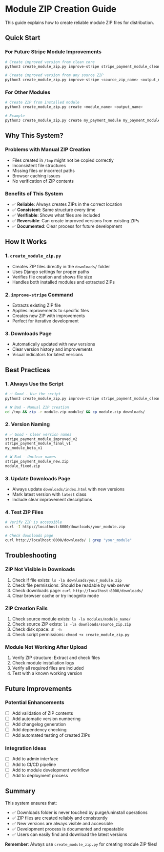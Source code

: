 # Module ZIP Creation Guide

This guide explains how to create reliable module ZIP files for distribution.

## Quick Start

### For Future Stripe Module Improvements

```bash
# Create improved version from clean core
python3 create_module_zip.py improve-stripe stripe_payment_module_clean_core stripe_payment_module_improved_v3

# Create improved version from any source ZIP
python3 create_module_zip.py improve-stripe <source_zip_name> <output_name>
```

### For Other Modules

```bash
# Create ZIP from installed module
python3 create_module_zip.py create <module_name> <output_name>

# Example
python3 create_module_zip.py create my_payment_module my_payment_module_v1
```

## Why This System?

### Problems with Manual ZIP Creation
- Files created in `/tmp` might not be copied correctly
- Inconsistent file structures
- Missing files or incorrect paths
- Browser caching issues
- No verification of ZIP contents

### Benefits of This System
- ✅ **Reliable**: Always creates ZIPs in the correct location
- ✅ **Consistent**: Same structure every time
- ✅ **Verifiable**: Shows what files are included
- ✅ **Reversible**: Can create improved versions from existing ZIPs
- ✅ **Documented**: Clear process for future development

## How It Works

### 1. `create_module_zip.py`
- Creates ZIP files directly in the `downloads/` folder
- Uses Django settings for proper paths
- Verifies file creation and shows file size
- Handles both installed modules and extracted ZIPs

### 2. `improve-stripe` Command
- Extracts existing ZIP file
- Applies improvements to specific files
- Creates new ZIP with improvements
- Perfect for iterative development

### 3. Downloads Page
- Automatically updated with new versions
- Clear version history and improvements
- Visual indicators for latest versions

## Best Practices

### 1. Always Use the Script
```bash
# ✅ Good - Use the script
python3 create_module_zip.py improve-stripe stripe_payment_module_clean_core new_version

# ❌ Bad - Manual ZIP creation
cd /tmp && zip -r module.zip module/ && cp module.zip downloads/
```

### 2. Version Naming
```bash
# ✅ Good - Clear version names
stripe_payment_module_improved_v2
stripe_payment_module_final_v1
my_module_beta_v1

# ❌ Bad - Unclear names
stripe_payment_module_new.zip
module_fixed.zip
```

### 3. Update Downloads Page
- Always update `downloads/index.html` with new versions
- Mark latest version with `latest` class
- Include clear improvement descriptions

### 4. Test ZIP Files
```bash
# Verify ZIP is accessible
curl -I http://localhost:8000/downloads/your_module.zip

# Check downloads page
curl http://localhost:8000/downloads/ | grep "your_module"
```

## Troubleshooting

### ZIP Not Visible in Downloads
1. Check if file exists: `ls -la downloads/your_module.zip`
2. Check file permissions: Should be readable by web server
3. Check downloads page: `curl http://localhost:8000/downloads/`
4. Clear browser cache or try incognito mode

### ZIP Creation Fails
1. Check source module exists: `ls -la modules/module_name/`
2. Check source ZIP exists: `ls -la downloads/source_zip.zip`
3. Check disk space: `df -h`
4. Check script permissions: `chmod +x create_module_zip.py`

### Module Not Working After Upload
1. Verify ZIP structure: Extract and check files
2. Check module installation logs
3. Verify all required files are included
4. Test with a known working version

## Future Improvements

### Potential Enhancements
- [ ] Add validation of ZIP contents
- [ ] Add automatic version numbering
- [ ] Add changelog generation
- [ ] Add dependency checking
- [ ] Add automated testing of created ZIPs

### Integration Ideas
- [ ] Add to admin interface
- [ ] Add to CI/CD pipeline
- [ ] Add to module development workflow
- [ ] Add to deployment process

## Summary

This system ensures that:
- ✅ Downloads folder is never touched by purge/uninstall operations
- ✅ ZIP files are created reliably and consistently
- ✅ New versions are always visible and accessible
- ✅ Development process is documented and repeatable
- ✅ Users can easily find and download the latest versions

**Remember**: Always use `create_module_zip.py` for creating module ZIP files! 